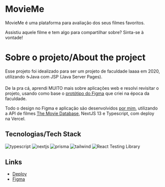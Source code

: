 # MovieMe

MovieMe é uma plataforma para avaliação dos seus filmes favoritos.

Assistiu aquele filme e tem algo para compartilhar sobre? Sinta-se à vontade!

# Sobre o projeto/About the project

Esse projeto foi idealizado para ser um projeto de faculdade laaaa em 2020, utilizando ☕Java com JSP (Java Server Pages).

De la pra cá, aprendi MUITO mais sobre aplicações web e resolvi revisitar o projeto, usando como base o [protótipo do Figma](https://www.figma.com/file/jXzjgKv8XubWV1CJTthtNQ/Landing-Page?type=design&mode=design&t=RXjlpb7sNPJZlmna-1) que criei na época da faculdade.

Todo o design no Figma e aplicação são desenvolvidos [por mim](https://www.github.com/wesferoli), utilizando a API de filmes [The Movie Database](https://developer.themoviedb.org/docs), NextJS 13 e Typescript, com deploy na Vercel.

## Tecnologias/Tech Stack

<a href="https://www.typescriptlang.org/" target="_blank" style="text-decoration:none">
  <img align="center" src="https://img.shields.io/badge/-Typescript-05122A?style=flat&logo=typescript" alt="typescript"/>
</a>
<a href="https://nextjs.org/" target="_blank" style="text-decoration:none">
  <img align="center" src="https://img.shields.io/badge/-NextJS-05122A?style=flat&logo=next.js" alt="nextjs"/>
</a>
<a href="https://www.prisma.io/" target="_blank" style="text-decoration:none">
  <img align="center" src="https://img.shields.io/badge/-Prisma-05122A?style=flat&logo=prisma" alt="prisma"/>
</a>
<a href="https://tailwindcss.com/" target="_blank" style="text-decoration:none">
  <img align="center" src="https://img.shields.io/badge/-Tailwind-05122A?style=flat&logo=tailwindcss" alt="tailwind"/>
</a>
<a href="https://testing-library.com/" target="_blank" style="text-decoration:none">
  <img align="center" src="https://img.shields.io/badge/-React%20Testing%20Library-05122A?style=flat&logo=testing-library" alt="React Testing Library"/>
</a>

## Links

- [Deploy](https://movie-me-wesferoli.vercel.app)
- [Figma](https://www.figma.com/file/jXzjgKv8XubWV1CJTthtNQ/Landing-Page?type=design&mode=design&t=RXjlpb7sNPJZlmna-1)
